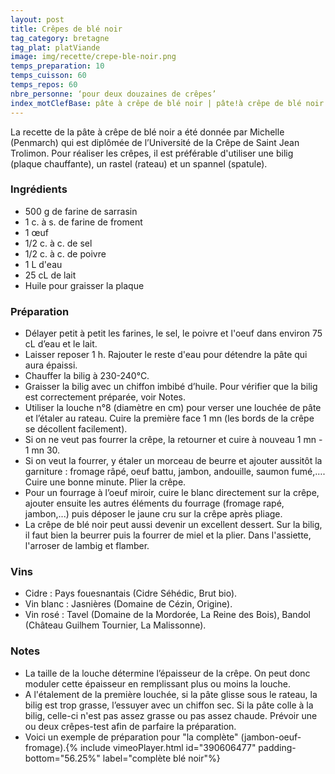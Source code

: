 ```yaml
---
layout: post
title: Crêpes de blé noir
tag_category: bretagne
tag_plat: platViande
image: img/recette/crepe-ble-noir.png
temps_preparation: 10
temps_cuisson: 60
temps_repos: 60
nbre_personne: ‘pour deux douzaines de crêpes’
index_motClefBase: pâte à crêpe de blé noir | pâte!à crêpe de blé noir
---
```


La recette de la pâte à crêpe de blé noir a été donnée par Michelle (Penmarch) qui est diplômée de l’Université de la Crêpe de Saint Jean Trolimon. Pour réaliser les crêpes, il est préférable d'utiliser une bilig (plaque chauffante), un rastel (rateau) et un spannel (spatule).

### Ingrédients
* 500 g de farine de sarrasin
* 1 c. à s. de farine de froment
* 1 œuf
* 1/2 c. à c. de sel
* 1/2 c. à c. de poivre
* 1 L d'eau
* 25 cL de lait
* Huile pour graisser la plaque

### Préparation
* Délayer petit à petit les farines, le sel, le poivre et l'oeuf dans environ 75 cL d’eau et le lait.
* Laisser reposer 1 h. Rajouter le reste d'eau pour détendre la pâte qui aura épaissi.
* Chauffer la bilig à 230-240°C.
* Graisser la bilig avec un chiffon imbibé d’huile. Pour vérifier que la bilig est correctement préparée, voir Notes.
* Utiliser la louche n°8 (diamètre en cm) pour verser une louchée de pâte et l’étaler au rateau. Cuire la première face 1 mn (les bords de la crêpe se décollent facilement).
* Si on ne veut pas fourrer la crêpe, la retourner et cuire à nouveau 1 mn - 1 mn 30.
* Si on veut la fourrer, y étaler un morceau de beurre et ajouter aussitôt la garniture : fromage râpé, oeuf battu, jambon, andouille, saumon fumé,…. Cuire une bonne minute. Plier la crêpe.
* Pour un fourrage à l’oeuf miroir, cuire le blanc directement sur la crêpe, ajouter ensuite les autres éléments du fourrage (fromage rapé, jambon,...) puis déposer le jaune cru sur la crêpe après pliage.
* La crêpe de blé noir peut aussi devenir un excellent dessert. Sur la bilig, il faut bien la beurrer puis la fourrer de miel et la plier. Dans l'assiette, l'arroser de lambig et flamber.

### Vins
* Cidre : Pays fouesnantais (Cidre Séhédic, Brut bio).
* Vin blanc : Jasnières (Domaine de Cézin, Origine).
* Vin rosé : Tavel (Domaine de la Mordorée, La Reine des Bois), Bandol (Château Guilhem Tournier, La Malissonne).

### Notes
* La taille de la louche détermine l’épaisseur de la crêpe. On peut donc moduler cette épaisseur en remplissant plus ou moins la louche.
* A l'étalement de la première louchée, si la pâte glisse sous le rateau, la bilig est trop grasse, l’essuyer avec un chiffon sec. Si la pâte colle à la bilig, celle-ci n'est pas assez grasse ou pas assez chaude. Prévoir une ou deux crêpes-test afin de parfaire la préparation.
* Voici un exemple de préparation pour "la complète" (jambon-oeuf-fromage).{% include vimeoPlayer.html id="390606477" padding-bottom="56.25%" label="complète blé noir"%}
